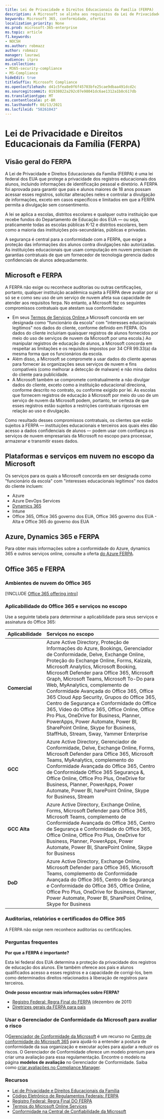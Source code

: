 ```yaml
---
title: Lei de Privacidade e Direitos Educacionais da Família (FERPA)
description: A Microsoft se alinha aos requisitos da Lei de Privacidade e Direitos Educacionais da Família dos EUA.
keywords: Microsoft 365, conformidade, ofertas
localization_priority: None
ms.prod: microsoft-365-enterprise
ms.topic: article
f1.keywords:
- NOCSH
ms.author: robmazz
author: robmazz
manager: laurawi
audience: itpro
ms.collection:
- M365-security-compliance
- MS-Compliance
hideEdit: true
titleSuffix: Microsoft Compliance
ms.openlocfilehash: d41c5fea8e0f6f45703bfe25cae9dbaa491dcd2c
ms.sourcegitcommit: 01938022a292c07e98041dc6ae1312a1b8c617db
ms.translationtype: MT
ms.contentlocale: pt-BR
ms.lasthandoff: 08/13/2021
ms.locfileid: "58261043"
---
```

# <a name="family-educational-rights-and-privacy-act-ferpa"></a>Lei de Privacidade e Direitos Educacionais da Família (FERPA)

## <a name="ferpa-overview"></a>Visão geral do FERPA

A Lei de Privacidade e Direitos Educacionais da Família (FERPA) é uma lei federal dos EUA que protege a privacidade dos registros educacionais dos alunos, incluindo informações de identificação pessoal e diretório. A FERPA foi aprovada para garantir que pais e alunos maiores de 18 anos possam acessar esses registros, solicitar alterações neles e controlar a divulgação de informações, exceto em casos específicos e limitados em que a FERPA permita a divulgação sem consentimento.

A lei se aplica a escolas, distritos escolares e qualquer outra instituição que recebe fundos do Departamento de Educação dos EUA — ou seja, praticamente todas as escolas públicas K-12 e distritos escolares, bem como a maioria das instituições pós-secundárias, públicas e privadas.

A segurança é central para a conformidade com a FERPA, que exige a proteção das informações dos alunos contra divulgações não autorizadas. As instituições educacionais que usam computação em nuvem precisam de garantias contratuais de que um fornecedor de tecnologia gerencia dados confidenciais de alunos adequadamente.

## <a name="microsoft-and-ferpa"></a>Microsoft e FERPA

A FERPA não exige ou reconhece auditorias ou outras certificações, portanto, qualquer instituição acadêmica sujeita à FERPA deve avaliar por si só se e como seu uso de um serviço de nuvem afeta sua capacidade de atender aos requisitos ferpa. No entanto, a Microsoft fez os seguintes compromissos contratuais que atestam sua conformidade:

- Em seus [Termos de Serviços Online,](https://aka.ms/Online-Services-Terms)a Microsoft concorda em ser designada como "funcionário da escola" com "interesses educacionais legítimos" nos dados do cliente, conforme definido em FERPA. (Os dados do cliente incluiriam quaisquer registros de alunos fornecidos por meio do uso de serviços de nuvem da Microsoft por uma escola.) Ao manipular registros de educação de alunos, a Microsoft concorda em respeitar as limitações e os requisitos impostos por 34 CFR 99.33(a) da mesma forma que os funcionários da escola.
- Além disso, a Microsoft se compromete a usar dados do cliente apenas para fornecer às organizações seus serviços de nuvem e fins compatíveis (como melhorar a detecção de malware) e não mina dados do cliente para publicidade.
- A Microsoft também se compromete contratualmente a não divulgar dados do cliente, exceto como a instituição educacional direciona, conforme descrito no contrato, ou conforme exigido por lei. As escolas que fornecem registros de educação à Microsoft por meio do uso de um serviço de nuvem da Microsoft podem, portanto, ter certeza de que esses registros estão sujeitos a restrições contratuais rigorosas em relação ao uso e divulgação.

Como resultado desses compromissos contratuais, os clientes que estão sujeitos à FERPA — instituições educacionais e terceiros aos quais eles dão acesso a dados confidenciais de alunos — podem usar com confiança os serviços de nuvem empresariais da Microsoft no escopo para processar, armazenar e transmitir esses dados.

## <a name="microsoft-in-scope-cloud-platforms--services"></a>Plataformas e serviços em nuvem no escopo da Microsoft

Os serviços para os quais a Microsoft concorda em ser designada como "funcionário da escola" com "interesses educacionais legítimos" nos dados do cliente incluem:

- Azure
- Azure DevOps Services
- [Dynamics 365](https://aka.ms/d365-compliance-list)
- Intune
- Office 365, Office 365 governo dos EUA, Office 365 governo dos EUA - Alta e Office 365 do governo dos EUA

## <a name="azure-dynamics-365-and-ferpa"></a>Azure, Dynamics 365 e FERPA

Para obter mais informações sobre a conformidade do Azure, dynamics 365 e outros serviços online, consulte a oferta [do Azure FERPA](/azure/compliance/offerings/offering-ferpa).

## <a name="office-365-and-ferpa"></a>Office 365 e FERPA

### <a name="office-365-cloud-environments"></a>Ambientes de nuvem do Office 365

[!INCLUDE [Office 365 offering intro](../includes/o365-offering-introduction.md)]

### <a name="office-365-applicability-and-in-scope-services"></a>Aplicabilidade do Office 365 e serviços no escopo

Use a seguinte tabela para determinar a aplicabilidade para seus serviços e assinatura do Office 365:

| **Aplicabilidade** | **Serviços no escopo** |
|:------------------|:----------------------|
| **Comercial** | Azure Active Directory, Proteção de Informações do Azure, Bookings, Gerenciador de Conformidade, Delve, Exchange Online, Proteção do Exchange Online, Forms, Kaizala, Microsoft Analytics, Microsoft Booking, Microsoft Defender para Office 365, Microsoft Graph, Microsoft Teams, Microsoft To-Do para Web, MyAnalytics, complemento de Conformidade Avançada do Office 365, Office 365 Cloud App Security, Grupos do Office 365, Centro de Segurança e Conformidade do Office 365, Vídeo do Office 365, Office Online, Office Pro Plus, OneDrive for Business, Planner, PowerApps, Power Automate, Power BI, SharePoint Online, Skype for Business, StaffHub, Stream, Sway, Yammer Enterprise |
| **GCC** | Azure Active Directory, Gerenciador de Conformidade, Delve, Exchange Online, Forms, Microsoft Defender para Office 365, Microsoft Teams, MyAnalytics, complemento do Conformidade Avançada do Office 365, Centro de Conformidade Office 365 Segurança &, Office Online, Office Pro Plus, OneDrive for Business, Planner, PowerApps, Power Automate, Power BI, harePoint Online, Skype for Business, Stream |
| **GCC Alta** | Azure Active Directory, Exchange Online, Forms, Microsoft Defender para Office 365, Microsoft Teams, complemento de Conformidade Avançada do Office 365, Centro de Segurança e Conformidade do Office 365, Office Online, Office Pro Plus, OneDrive for Business, Planner, PowerApps, Power Automate, Power BI, SharePoint Online, Skype for Business |
| **DoD** | Azure Active Directory, Exchange Online, Microsoft Defender para Office 365, Microsoft Teams, complemento de Conformidade Avançada do Office 365, Centro de Segurança e Conformidade do Office 365, Office Online, Office Pro Plus, OneDrive for Business, Planner, Power Automate, Power BI, SharePoint Online, Skype for Business |

### <a name="office-365-audits-reports-and-certificates"></a>Auditorias, relatórios e certificados do Office 365

A FERPA não exige nem reconhece auditorias ou certificações.

### <a name="frequently-asked-questions"></a>Perguntas frequentes

**Por que a FERPA é importante?**

Esta lei federal dos EUA determina a proteção da privacidade dos registros de educação dos alunos. Ele também oferece aos pais e alunos qualificados acesso a esses registros e a capacidade de corrigi-los, bem como determinados direitos relacionados à liberação de registros para terceiros.

**Onde posso encontrar mais informações sobre FERPA?**

- [Registro Federal: Regra Final do FERPA](https://aka.ms/ferpa-reg) (dezembro de 2011)
- [Diretrizes gerais da FERPA para pais](https://www2.ed.gov/policy/gen/guid/fpco/ferpa/parents.html)

### <a name="use-microsoft-compliance-manager-to-assess-your-risk"></a>Usar o Gerenciador de Conformidade da Microsoft para avaliar o risco

O[Gerenciador de Conformidade da Microsoft](/microsoft-365/compliance/compliance-manager) é um recurso no [Centro de conformidade do Microsoft 365](/microsoft-365/compliance/microsoft-365-compliance-center) para ajudá-lo a entender a postura de conformidade da sua organização e executar ações para ajudar a reduzir os riscos. O Gerenciador de Conformidade oferece um modelo premium para criar uma avaliação para essa regulamentação. Encontre o modelo na página **modelos de avaliação** no Gerenciador de Conformidade. Saiba como [criar avaliações no Compliance Manager](/microsoft-365/compliance/compliance-manager-assessments).

### <a name="resources"></a>Recursos

- [Lei de Privacidade e Direitos Educacionais da Família](https://www.ed.gov/policy/gen/guid/fpco/ferpa/index.html)
- [Código Eletrônico de Regulamentos Federais: FERPA](https://aka.ms/FERPA-GPO)
- [Registro Federal: Regra Final DO FERPA](https://aka.ms/ferpa-reg)
- [Termos do Microsoft Online Services](https://aka.ms/Online-Services-Terms)
- [Conformidade na Central de Confiabilidade da Microsoft](https://www.microsoft.com/trust-center/compliance/compliance-overview)
